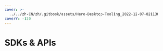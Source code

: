 ```yaml
---
cover: >-
  ../../zh-CN/zh/.gitbook/assets/Hero-Desktop-Tooling_2022-12-07-021130_ayix%20(1)%20(1).webp
coverY: -120
---
```


# SDKs & APIs

